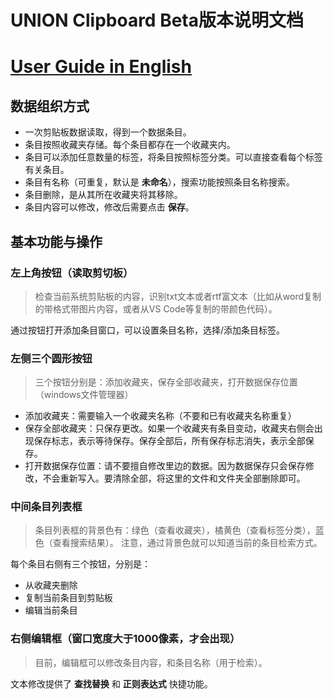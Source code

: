 # UNION Clipboard Beta版本说明文档
# [User Guide in English](https://github.com/HALOCORE/UserGuides/blob/master/UNION%20Clipboard%20Documentation_en.md)

## 数据组织方式
* 一次剪贴板数据读取，得到一个数据条目。
* 条目按照收藏夹存储。每个条目都存在一个收藏夹内。
* 条目可以添加任意数量的标签，将条目按照标签分类。可以直接查看每个标签有关条目。
* 条目有名称（可重复，默认是 __未命名__），搜索功能按照条目名称搜索。
* 条目删除，是从其所在收藏夹将其移除。
* 条目内容可以修改，修改后需要点击 __保存__。

## 基本功能与操作

### 左上角按钮（读取剪切板）
> 检查当前系统剪贴板的内容，识别txt文本或者rtf富文本（比如从word复制的带格式带图片内容，或者从VS Code等复制的带颜色代码）。

通过按钮打开添加条目窗口，可以设置条目名称，选择/添加条目标签。

### 左侧三个圆形按钮
> 三个按钮分别是：添加收藏夹，保存全部收藏夹，打开数据保存位置（windows文件管理器）

* 添加收藏夹：需要输入一个收藏夹名称（不要和已有收藏夹名称重复）
* 保存全部收藏夹：只保存更改。如果一个收藏夹有条目变动，收藏夹右侧会出现保存标志，表示等待保存。保存全部后，所有保存标志消失，表示全部保存。
* 打开数据保存位置：请不要擅自修改里边的数据。因为数据保存只会保存修改，不会重新写入。要清除全部，将这里的文件和文件夹全部删除即可。

### 中间条目列表框
> 条目列表框的背景色有：绿色（查看收藏夹），橘黄色（查看标签分类），蓝色（查看搜索结果）。
注意，通过背景色就可以知道当前的条目检索方式。

每个条目右侧有三个按钮，分别是：
* 从收藏夹删除
* 复制当前条目到剪贴板
* 编辑当前条目

### 右侧编辑框（窗口宽度大于1000像素，才会出现）
> 目前，编辑框可以修改条目内容，和条目名称（用于检索）。

文本修改提供了 __查找替换__ 和 __正则表达式__ 快捷功能。

